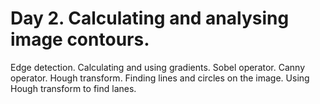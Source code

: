# Day 2. Calculating and analysing image contours.
Edge detection. Calculating and using gradients. Sobel operator. Canny operator. Hough transform. Finding lines and circles on the image. Using Hough transform to find lanes.
